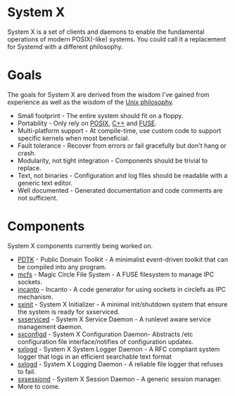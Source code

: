 # System X
System X is a set of clients and daemons to enable the fundamental operations of modern POSIX(-like) systems.  You could call it a replacement for Systemd with a different philosophy.

# Goals
The goals for System X are derived from the wisdom I've gained from experience as well as the wisdom of the [Unix philosophy](https://en.wikipedia.org/wiki/Unix_philosophy).

* Small footprint - The entire system should fit on a floppy.
* Portability - Only rely on [POSIX](https://en.wikipedia.org/wiki/POSIX), [C++](https://en.wikipedia.org/wiki/C%2B%2B_Standard_Library) and [FUSE](https://en.wikipedia.org/wiki/Filesystem_in_Userspace).
* Multi-platform support - At compile-time, use custom code to support specific kernels when most beneficial.
* Fault tolerance - Recover from errors or fail gracefully but don't hang or crash.
* Modularity, not tight integration - Components should be trivial to replace.
* Text, not binaries - Configuration and log files should be readable with a generic text editor.
* Well documented - Generated documentation and code comments are not sufficient.

# Components
System X components currently being worked on.
* [PDTK](https://github.com/GravisZro/pdtk) - Public Domain Toolkit - A minimalist event-driven toolkit that can be compiled into any program.
* [mcfs](https://github.com/GravisZro/mcfs) - Magic Circle File System - A FUSE filesystem to manage IPC sockets.
* [incanto](https://github.com/GravisZro/incanto) - Incanto - A code generator for using sockets in circlefs as IPC mechanism.
* [sxinit](https://github.com/GravisZro/sxinit) - System X Initializer - A minimal init/shutdown system that ensure the system is ready for sxserviced.
* [sxserviced](https://github.com/GravisZro/sxserviced) - System X Service Daemon - A runlevel aware service management daemon.
* [sxconfigd](https://github.com/GravisZro/sxconfigd) - System X Configuration Daemon- Abstracts /etc configuration file interface/notifies of configuration updates.
* [sxlogd](https://github.com/GravisZro/sxlogd) - System X System Logger Daemon - A RFC compliant system logger that logs in an efficient searchable text format
* [sxlogd](https://github.com/GravisZro/sxlogd) - System X Logging Daemon - A reliable file logger that refuses to fail.
* [sxsessiond](https://github.com/GravisZro/sxsessiond) - System X Session Daemon - A generic session manager.
* More to come.
